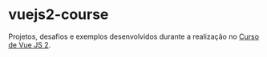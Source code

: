 # vuejs2-course
Projetos, desafios e exemplos desenvolvidos durante a realização no [Curso de Vue JS 2](https://www.udemy.com/course/vue-js-completo/learn/lecture/12992022#overview). 
